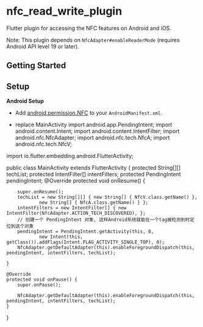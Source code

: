 # nfc_read_write_plugin

Flutter plugin for accessing the NFC features on Android and iOS.

Note: This plugin depends on  `NfcAdapter#enableReaderMode` (requires Android API level 19 or later).
## Getting Started

## Setup

**Android Setup**

* Add [android.permission.NFC](https://developer.android.com/reference/android/Manifest.permission.html#NFC) to your `AndroidManifest.xml`.

* replace  MainActivity
import android.app.PendingIntent;
import android.content.Intent;
import android.content.IntentFilter;
import android.nfc.NfcAdapter;
import android.nfc.tech.NfcA;
import android.nfc.tech.NfcV;

import io.flutter.embedding.android.FlutterActivity;

public class MainActivity extends FlutterActivity {
    protected String[][] techList;
    protected IntentFilter[] intentFilters;
    protected PendingIntent pendingIntent;
    @Override
    protected void onResume() {


        super.onResume();
        techList = new String[][] { new String[] { NfcV.class.getName() },
                new String[] { NfcA.class.getName() } };
        intentFilters = new IntentFilter[] { new IntentFilter(NfcAdapter.ACTION_TECH_DISCOVERED), };
        // 创建一个 PendingIntent 对象, 这样Android系统就能在一个tag被检测到时定位到这个对象
        pendingIntent = PendingIntent.getActivity(this, 0,
                new Intent(this, getClass()).addFlags(Intent.FLAG_ACTIVITY_SINGLE_TOP), 0);
        NfcAdapter.getDefaultAdapter(this).enableForegroundDispatch(this, pendingIntent, intentFilters, techList);

    }

    @Override
    protected void onPause() {
        super.onPause();

        NfcAdapter.getDefaultAdapter(this).enableForegroundDispatch(this, pendingIntent, intentFilters, techList);
    }

}




